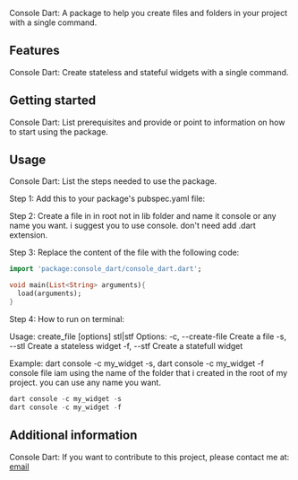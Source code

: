 <!--
This README describes the package. If you publish this package to pub.dev,
this README's contents appear on the landing page for your package.

For information about how to write a good package README, see the guide for
[writing package pages](https://dart.dev/guides/libraries/writing-package-pages).

For general information about developing packages, see the Dart guide for
[creating packages](https://dart.dev/guides/libraries/create-library-packages)
and the Flutter guide for
[developing packages and plugins](https://flutter.dev/developing-packages).
-->

Console Dart: A package to help you create files and folders in your project with a single command.

## Features

Console Dart: Create stateless and stateful widgets with a single command.


## Getting started

Console Dart: List prerequisites and provide or point to information on how to
start using the package.

## Usage

Console Dart:  List the steps needed to use the package.

Step 1: Add this to your package's pubspec.yaml file:

Step 2: Create a file in in root not in lib folder and name it console or any name you want. i suggest you to use console. don't need add .dart extension.

Step 3: Replace the content of the file with the following code:


```dart
import 'package:console_dart/console_dart.dart';

void main(List<String> arguments){
  load(arguments);
}

```

Step 4: How to run on terminal:

 Usage: create_file [options] <name> stl|stf
    Options:
      -c, --create-file    Create a file
      -s, --stl            Create a stateless widget
      -f, --stf            Create a statefull widget
      
 Example: dart console -c my_widget -s, dart console -c my_widget -f
 console file iam using the name of the folder that i created in the root of my project. you can use any name you want.
 
 
```dart
dart console -c my_widget -s
dart console -c my_widget -f
```
 

## Additional information

Console Dart: If you want to contribute to this project, please contact me at: [email](mailto:shibanashiq697@gmail.com)
